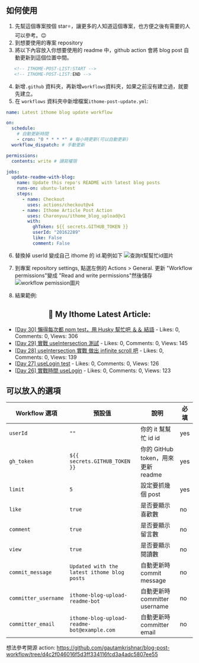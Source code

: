 ## 如何使用

1. 先幫這個專案按個 star⭐，讓更多的人知道這個專案，也方便之後有需要的人可以參考。😉
2. 到想要使用的專案 repository
3. 將以下內容放入你想要使用的 readme 中，github action 會將 blog post 自動更新到這個位置中間。

```markdown
   <!-- ITHOME-POST-LIST:START -->
   <!-- ITHOME-POST-LIST:END -->
```

4. 新增`.github` 資料夾，再新增`workflows`資料夾，如果之前沒有建立過，就要先建立。
5. 在 `workflows` 資料夾中新增檔案`ithome-post-update.yml`:

```yaml
name: Latest ithome blog update workflow

on:
  schedule:
    # 自動更新時間
    - cron: "0 * * * *" # 每小時更新(可以自動更新)
  workflow_dispatch: # 手動更新

permissions:
  contents: write # 讀寫權限

jobs:
  update-readme-with-blog:
    name: Update this repo's README with latest blog posts
    runs-on: ubuntu-latest
    steps:
      - name: Checkout
        uses: actions/checkout@v4
      - name: Ithome Article Post Action
        uses: Charonyuu/ithome_blog_upload@v1
        with:
          ghToken: ${{ secrets.GITHUB_TOKEN }}
          userId: "20162289"
          like: False
          comment: False
```

6. 替換掉 userId 變成自己 ithome 的 id.範例如下
   ![查詢it幫幫忙id圖片](https://github.com/Charonyuu/ithome_blog_upload/assets/88021016/c35b54af-9e78-4d94-81d6-3b9e34f6797b)
7. 到專案 repository settings, 點選左側的 Actions > General. 更新 "Workflow permissions"變成 "Read and write permissions"然後儲存
   ![workflow pemission圖片](https://github.com/Charonyuu/ithome_blog_upload/assets/88021016/03b4c69c-a562-40ed-a1d7-48d33d992b8f)

8. 結果範例:

<!-- ITHOME-POST-LIST:START -->
<h2 align="center">📕 My Ithome Latest Article:</h2>

- [[Day 30] 懶得每次都 npm test，用 Husky 幫忙吧 ＆＆ 結語](https://ithelp.ithome.com.tw/articles/10336289) - Likes: 0, Comments: 0, Views: 306
- [[Day 29] 實戰 useIntersection 測試](https://ithelp.ithome.com.tw/articles/10336288) - Likes: 0, Comments: 0, Views: 145
- [[Day 28] useIntersection 實戰 做出 infinite scroll 吧](https://ithelp.ithome.com.tw/articles/10335993) - Likes: 0, Comments: 0, Views: 139
- [[Day 27] useLogin test](https://ithelp.ithome.com.tw/articles/10335623) - Likes: 0, Comments: 0, Views: 126
- [[Day 26] 實戰時間 useLogin](https://ithelp.ithome.com.tw/articles/10335028) - Likes: 0, Comments: 0, Views: 123
<!-- ITHOME-POST-LIST:END -->

## 可以放入的選項

| Workflow 選項        | 預設值                                      | 說明                               | 必填 |
| -------------------- | ------------------------------------------- | ---------------------------------- | ---- |
| `userId`             | `""`                                        | 你的 it 幫幫忙 id id               | yes  |
| `gh_token`           | `${{ secrets.GITHUB_TOKEN }}`               | 你的 GitHub token，用來更新 readme | yes  |
| `limit`              | `5`                                         | 設定要抓幾個 post                  | yes  |
| `like`               | `true`                                      | 是否要顯示喜歡數                   | no   |
| `comment`            | `true`                                      | 是否要顯示留言數                   | no   |
| `view`               | `true`                                      | 是否要顯示閱讀數                   | no   |
| `commit_message`     | `Updated with the latest ithome blog posts` | 自動更新時 commit message          | no   |
| `committer_username` | `ithome-blog-upload-readme-bot`             | 自動更新時 committer username      | no   |
| `committer_email`    | `ithome-blog-upload-readme-bot@example.com` | 自動更新時 committer email         | no   |

想法參考開源 action: https://github.com/gautamkrishnar/blog-post-workflow/tree/d4c2f046016f5d3ff334116fcd3a4adc5807ee55

